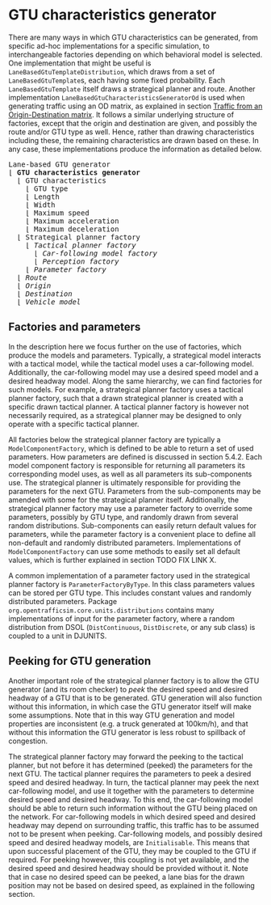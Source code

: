 # GTU characteristics generator

There are many ways in which GTU characteristics can be generated, from specific ad-hoc implementations for a specific simulation, to interchangeable factories depending on which behavioral model is selected. One implementation that might be useful is `LaneBasedGtuTemplateDistribution`, which draws from a set of `LaneBasedGtuTemplate`s, each having some fixed probability. Each `LaneBasedGtuTemplate` itself draws a strategical planner and route. Another implementation `LaneBasedGtuCharacteristicsGeneratorOd` is used when generating traffic using an OD matrix, as explained in section [Traffic from an Origin-Destination matrix](/traffic-demand-and-vehicle-generation/traffic-from-an-origin-destination-matrix). It follows a similar underlying structure of factories, except that the origin and destination are given, and possibly the route and/or GTU type as well. Hence, rather than drawing characteristics including these, the remaining characteristics are drawn based on these. In any case, these implementations produce the information as detailed below.

<pre>
Lane-based GTU generator
&lfloor; <b>GTU characteristics generator</b>
  &lfloor; GTU characteristics
    &lfloor; GTU type
    &lfloor; Length
    &lfloor; Width
    &lfloor; Maximum speed
    &lfloor; Maximum acceleration
    &lfloor; Maximum deceleration
  &lfloor; Strategical planner factory
    &lfloor; <i>Tactical planner factory</i>
      &lfloor; <i>Car-following model factory</i>
      &lfloor; <i>Perception factory</i>
    &lfloor; <i>Parameter factory</i>
  &lfloor; <i>Route</i>
  &lfloor; <i>Origin</i>
  &lfloor; <i>Destination</i>
  &lfloor; <i>Vehicle model</i>
</pre>
 

## Factories and parameters

In the description here we focus further on the use of factories, which produce the models and parameters. Typically, a strategical model interacts with a tactical model, while the tactical model uses a car-following model. Additionally, the car-following model may use a desired speed model and a desired headway model. Along the same hierarchy, we can find factories for such models. For example, a strategical planner factory uses a tactical planner factory, such that a drawn strategical planner is created with a specific drawn tactical planner. A tactical planner factory is however not necessarily required, as a strategical planner may be designed to only operate with a specific tactical planner.

All factories below the strategical planner factory are typically a `ModelComponentFactory`, which is defined to be able to return a set of used parameters. How parameters are defined is discussed in section 5.4.2. Each model component factory is responsible for returning all parameters its corresponding model uses, as well as all parameters its sub-components use. The strategical planner is ultimately responsible for providing the parameters for the next GTU. Parameters from the sub-components may be amended with some for the strategical planner itself. Additionally, the strategical planner factory may use a parameter factory to override some parameters, possibly by GTU type, and randomly drawn from several random distributions. Sub-components can easily return default values for parameters, while the parameter factory is a convenient place to define all non-default and randomly distributed parameters. Implementations of `ModelComponentFactory` can use some methods to easily set all default values, which is further explained in section TODO FIX LINK X.

A common implementation of a parameter factory used in the strategical planner factory is `ParameterFactoryByType`. In this class parameters values can be stored per GTU type. This includes constant values and randomly distributed parameters. Package `org.opentrafficsim.core.units.distributions` contains many implementations of input for the parameter factory, where a random distribution from DSOL (`DistContinuous`, `DistDiscrete`, or any sub class) is coupled to a unit in DJUNITS.


## Peeking for GTU generation

Another important role of the strategical planner factory is to allow the GTU generator (and its room checker) to _peek_ the desired speed and desired headway of a GTU that is to be generated. GTU generation will also function without this information, in which case the GTU generator itself will make some assumptions. Note that in this way GTU generation and model properties are inconsistent (e.g. a truck generated at 100km/h), and that without this information the GTU generator is less robust to spillback of congestion. 

The strategical planner factory may forward the peeking to the tactical planner, but not before it has determined (peeked) the parameters for the next GTU. The tactical planner requires the parameters to peek a desired speed and desired headway. In turn, the tactical planner may peek the next car-following model, and use it together with the parameters to determine desired speed and desired headway. To this end, the car-following model should be able to return such information without the GTU being placed on the network. For car-following models in which desired speed and desired headway may depend on surrounding traffic, this traffic has to be assumed not to be present when peeking. Car-following models, and possibly desired speed and desired headway models, are `Initialisable`. This means that upon successful placement of the GTU, they may be coupled to the GTU if required. For peeking however, this coupling is not yet available, and the desired speed and desired headway should be provided without it. Note that in case no desired speed can be peeked, a lane bias for the drawn position may not be based on desired speed, as explained in the following section.
